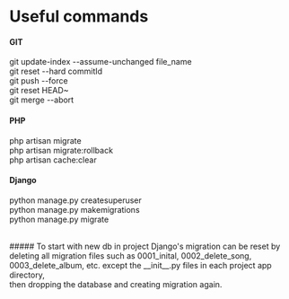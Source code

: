 # Useful commands

#### GIT
git update-index --assume-unchanged file_name <br />
git reset --hard commitId <br />
git push --force <br />
git reset HEAD~ <br />
git merge --abort <br />

#### PHP
php artisan migrate <br />
php artisan migrate:rollback <br />
php artisan cache:clear <br />

#### Django
python manage.py createsuperuser  <br />
python manage.py makemigrations <br />
python manage.py migrate <br />

<br />
##### To start with new db in project
Django's migration can be reset by deleting all migration files such as 0001_inital, 0002_delete_song, 0003_delete_album, etc. except the __init__.py files in each project app directory, <br />
then dropping the database and creating migration again.
